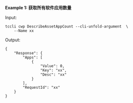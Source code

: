**Example 1: 获取所有软件应用数量**



Input: 

```
tccli cwp DescribeAssetAppCount --cli-unfold-argument  \
    --Name xx
```

Output: 
```
{
    "Response": {
        "Apps": [
            {
                "Value": 0,
                "Key": "xx",
                "Desc": "xx"
            }
        ],
        "RequestId": "xx"
    }
}
```

